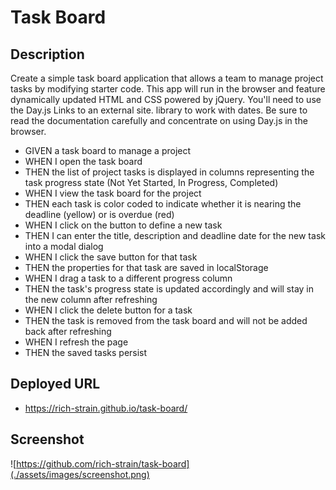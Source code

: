 # Task Board

## Description

Create a simple task board application that allows a team to manage project tasks by modifying starter code. This app will run in the browser and feature dynamically updated HTML and CSS powered by jQuery.
You'll need to use the Day.js Links to an external site. library to work with dates. Be sure to read the documentation carefully and concentrate on using Day.js in the browser.

- GIVEN a task board to manage a project
- WHEN I open the task board
- THEN the list of project tasks is displayed in columns representing the task progress state (Not Yet Started, In Progress, Completed)
- WHEN I view the task board for the project
- THEN each task is color coded to indicate whether it is nearing the deadline (yellow) or is overdue (red)
- WHEN I click on the button to define a new task
- THEN I can enter the title, description and deadline date for the new task into a modal dialog
- WHEN I click the save button for that task
- THEN the properties for that task are saved in localStorage
- WHEN I drag a task to a different progress column
- THEN the task's progress state is updated accordingly and will stay in the new column after refreshing
- WHEN I click the delete button for a task
- THEN the task is removed from the task board and will not be added back after refreshing
- WHEN I refresh the page
- THEN the saved tasks persist

## Deployed URL

- https://rich-strain.github.io/task-board/

## Screenshot

![https://github.com/rich-strain/task-board](./assets/images/screenshot.png)
